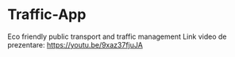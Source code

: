 # Traffic-App
Eco friendly public transport and traffic management 
Link video de prezentare: https://youtu.be/9xaz37fjuJA